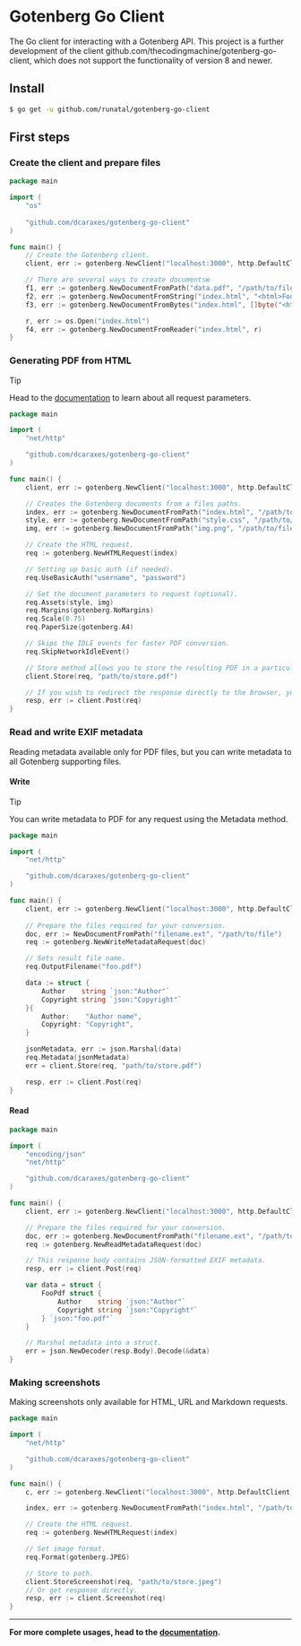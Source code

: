 # Gotenberg Go Client

The Go client for interacting with a Gotenberg API. This project is a further development of the client 
github.com/thecodingmachine/gotenberg-go-client, which does not support the functionality of version 8 and 
newer.

## Install

```zsh
$ go get -u github.com/runatal/gotenberg-go-client
```

## First steps

### Create the client and prepare files

```go
package main

import (
    "os"
	
    "github.com/dcaraxes/gotenberg-go-client"
)

func main() {
    // Create the Gotenberg client.
    client, err := gotenberg.NewClient("localhost:3000", http.DefaultClient)

    // There are several ways to create documentsю
    f1, err := gotenberg.NewDocumentFromPath("data.pdf", "/path/to/file")
    f2, err := gotenberg.NewDocumentFromString("index.html", "<html>Foo</html>")
    f3, err := gotenberg.NewDocumentFromBytes("index.html", []byte("<html>Foo</html>"))

    r, err := os.Open("index.html")
    f4, err := gotenberg.NewDocumentFromReader("index.html", r)
}
```

### Generating PDF from HTML

> [!TIP]
> Head to the [documentation](https://gotenberg.dev/) to learn about all request parameters.

```go
package main

import (
    "net/http"

    "github.com/dcaraxes/gotenberg-go-client"
)

func main() {
    client, err := gotenberg.NewClient("localhost:3000", http.DefaultClient)

    // Creates the Gotenberg documents from a files paths.
    index, err := gotenberg.NewDocumentFromPath("index.html", "/path/to/file")
    style, err := gotenberg.NewDocumentFromPath("style.css", "/path/to/file")
    img, err := gotenberg.NewDocumentFromPath("img.png", "/path/to/file")

    // Create the HTML request.
    req := gotenberg.NewHTMLRequest(index)

    // Setting up basic auth (if needed).
    req.UseBasicAuth("username", "password")

    // Set the document parameters to request (optional).
    req.Assets(style, img)
    req.Margins(gotenberg.NoMargins)
    req.Scale(0.75)
    req.PaperSize(gotenberg.A4)

    // Skips the IDLE events for faster PDF conversion.
    req.SkipNetworkIdleEvent()

    // Store method allows you to store the resulting PDF in a particular destination.
    client.Store(req, "path/to/store.pdf")

    // If you wish to redirect the response directly to the browser, you may also use:
    resp, err := client.Post(req)
}

```

### Read and write EXIF metadata
Reading metadata available only for PDF files, but you can write metadata to all Gotenberg supporting files.

#### Write
> [!TIP]
> You can write metadata to PDF for any request using the Metadata method.

```go
package main

import (
    "net/http"

    "github.com/dcaraxes/gotenberg-go-client"
)

func main() {
    client, err := gotenberg.NewClient("localhost:3000", http.DefaultClient)
	
    // Prepare the files required for your conversion.
    doc, err := NewDocumentFromPath("filename.ext", "/path/to/file")
    req := gotenberg.NewWriteMetadataRequest(doc)

    // Sets result file name.
    req.OutputFilename("foo.pdf")

    data := struct {
        Author    string `json:"Author"`
        Copyright string `json:"Copyright"`
    }{
        Author:    "Author name",
        Copyright: "Copyright",
    }

    jsonMetadata, err := json.Marshal(data)
    req.Metadata(jsonMetadata)
    err = client.Store(req, "path/to/store.pdf")

    resp, err := client.Post(req)
}
```

#### Read

```go
package main

import (
    "encoding/json"
    "net/http"

    "github.com/dcaraxes/gotenberg-go-client"
)

func main() {
    client, err := gotenberg.NewClient("localhost:3000", http.DefaultClient)

    // Prepare the files required for your conversion.
    doc, err := gotenberg.NewDocumentFromPath("filename.ext", "/path/to/file")
    req := gotenberg.NewReadMetadataRequest(doc)

    // This response body contains JSON-formatted EXIF metadata.
    resp, err := client.Post(req)

    var data = struct {
        FooPdf struct {
            Author    string `json:"Author"`
            Copyright string `json:"Copyright"`
        } `json:"foo.pdf"`
    }

    // Marshal metadata into a struct.
    err = json.NewDecoder(resp.Body).Decode(&data)
}

```

### Making screenshots
Making screenshots only available for HTML, URL and Markdown requests.

```go
package main

import (
    "net/http"

    "github.com/dcaraxes/gotenberg-go-client"
)

func main() {
    c, err := gotenberg.NewClient("localhost:3000", http.DefaultClient)

    index, err := gotenberg.NewDocumentFromPath("index.html", "/path/to/file")

    // Create the HTML request.
    req := gotenberg.NewHTMLRequest(index)

    // Set image format.
    req.Format(gotenberg.JPEG)

    // Store to path.
    client.StoreScreenshot(req, "path/to/store.jpeg")
    // Or get response directly.
    resp, err := client.Screenshot(req)
}

```

---

**For more complete usages, head to the [documentation](https://gotenberg.dev/).**